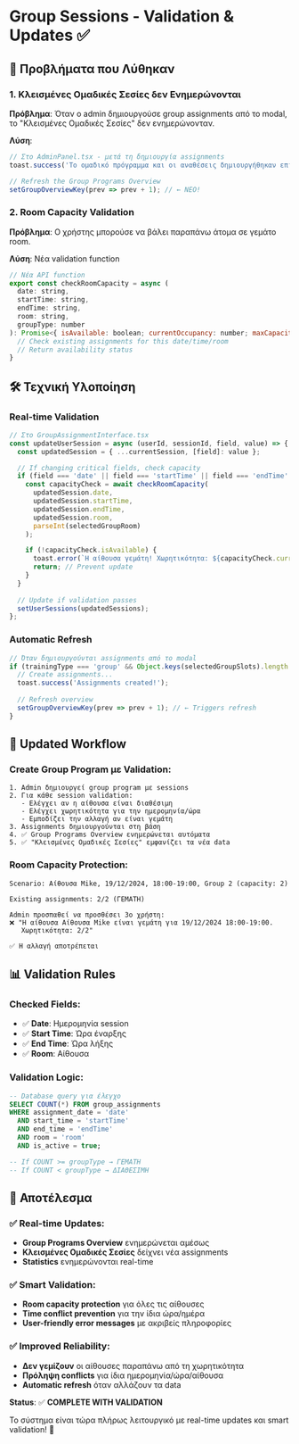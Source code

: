 # Group Sessions - Validation & Updates ✅

## 🎯 **Προβλήματα που Λύθηκαν**

### **1. Κλεισμένες Ομαδικές Σεσίες δεν Ενημερώνονται**
**Πρόβλημα**: Όταν ο admin δημιουργούσε group assignments από το modal, το "Κλεισμένες Ομαδικές Σεσίες" δεν ενημερώνονταν.

**Λύση**: 
```javascript
// Στο AdminPanel.tsx - μετά τη δημιουργία assignments
toast.success('Το ομαδικό πρόγραμμα και οι αναθέσεις δημιουργήθηκαν επιτυχώς!');

// Refresh the Group Programs Overview
setGroupOverviewKey(prev => prev + 1); // ← ΝΕΟ!
```

### **2. Room Capacity Validation**
**Πρόβλημα**: Ο χρήστης μπορούσε να βάλει παραπάνω άτομα σε γεμάτο room.

**Λύση**: Νέα validation function
```javascript
// Νέα API function
export const checkRoomCapacity = async (
  date: string,
  startTime: string, 
  endTime: string,
  room: string,
  groupType: number
): Promise<{ isAvailable: boolean; currentOccupancy: number; maxCapacity: number }> => {
  // Check existing assignments for this date/time/room
  // Return availability status
}
```

## 🛠️ **Τεχνική Υλοποίηση**

### **Real-time Validation**
```javascript
// Στο GroupAssignmentInterface.tsx
const updateUserSession = async (userId, sessionId, field, value) => {
  const updatedSession = { ...currentSession, [field]: value };

  // If changing critical fields, check capacity
  if (field === 'date' || field === 'startTime' || field === 'endTime' || field === 'room') {
    const capacityCheck = await checkRoomCapacity(
      updatedSession.date,
      updatedSession.startTime,
      updatedSession.endTime,
      updatedSession.room,
      parseInt(selectedGroupRoom)
    );

    if (!capacityCheck.isAvailable) {
      toast.error(`Η αίθουσα γεμάτη! Χωρητικότητα: ${capacityCheck.currentOccupancy}/${capacityCheck.maxCapacity}`);
      return; // Prevent update
    }
  }
  
  // Update if validation passes
  setUserSessions(updatedSessions);
};
```

### **Automatic Refresh**
```javascript
// Όταν δημιουργούνται assignments από το modal
if (trainingType === 'group' && Object.keys(selectedGroupSlots).length > 0) {
  // Create assignments...
  toast.success('Assignments created!');
  
  // Refresh overview
  setGroupOverviewKey(prev => prev + 1); // ← Triggers refresh
}
```

## 🔄 **Updated Workflow**

### **Create Group Program με Validation**:
```
1. Admin δημιουργεί group program με sessions
2. Για κάθε session validation:
   - Ελέγχει αν η αίθουσα είναι διαθέσιμη
   - Ελέγχει χωρητικότητα για την ημερομηνία/ώρα
   - Εμποδίζει την αλλαγή αν είναι γεμάτη
3. Assignments δημιουργούνται στη βάση
4. ✅ Group Programs Overview ενημερώνεται αυτόματα
5. ✅ "Κλεισμένες Ομαδικές Σεσίες" εμφανίζει τα νέα data
```

### **Room Capacity Protection**:
```
Scenario: Αίθουσα Mike, 19/12/2024, 18:00-19:00, Group 2 (capacity: 2)

Existing assignments: 2/2 (ΓΕΜΑΤΗ)

Admin προσπαθεί να προσθέσει 3ο χρήστη:
❌ "Η αίθουσα Αίθουσα Mike είναι γεμάτη για 19/12/2024 18:00-19:00. 
   Χωρητικότητα: 2/2"

✅ Η αλλαγή αποτρέπεται
```

## 📊 **Validation Rules**

### **Checked Fields**:
- ✅ **Date**: Ημερομηνία session
- ✅ **Start Time**: Ώρα έναρξης  
- ✅ **End Time**: Ώρα λήξης
- ✅ **Room**: Αίθουσα

### **Validation Logic**:
```sql
-- Database query για έλεγχο
SELECT COUNT(*) FROM group_assignments 
WHERE assignment_date = 'date'
  AND start_time = 'startTime'
  AND end_time = 'endTime'  
  AND room = 'room'
  AND is_active = true;

-- If COUNT >= groupType → ΓΕΜΑΤΗ
-- If COUNT < groupType → ΔΙΑΘΕΣΙΜΗ
```

## 🎉 **Αποτέλεσμα**

### **✅ Real-time Updates**:
- **Group Programs Overview** ενημερώνεται αμέσως
- **Κλεισμένες Ομαδικές Σεσίες** δείχνει νέα assignments
- **Statistics** ενημερώνονται real-time

### **✅ Smart Validation**:
- **Room capacity protection** για όλες τις αίθουσες
- **Time conflict prevention** για την ίδια ώρα/ημέρα
- **User-friendly error messages** με ακριβείς πληροφορίες

### **✅ Improved Reliability**:
- **Δεν γεμίζουν** οι αίθουσες παραπάνω από τη χωρητικότητα
- **Πρόληψη conflicts** για ίδια ημερομηνία/ώρα/αίθουσα
- **Automatic refresh** όταν αλλάζουν τα data

**Status**: ✅ **COMPLETE WITH VALIDATION**

Το σύστημα είναι τώρα πλήρως λειτουργικό με real-time updates και smart validation! 🚀
